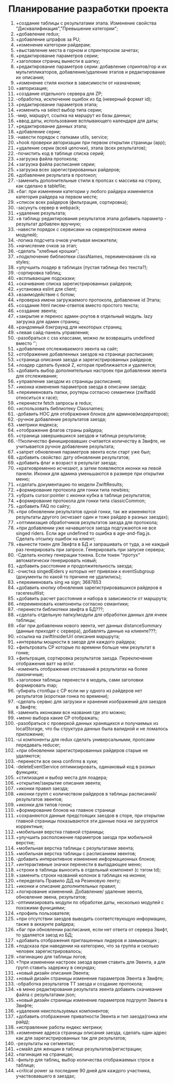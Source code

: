 # Планирование разработки проекта

1. +создание таблицы с результатами этапа. Изменение свойства "Дисквалификация","Превышение
   категории";
2. +добавление redux;
3. +добавление штрафов за PU;
4. +изменение категории райдерам;
5. +выставление места в горном и спринтерском зачетах;
6. +редактирование параметров серии;
7. +заголовки страниц вынести в шапку;
8. +редактирование параметров серии: добавление спринтов/гор и их мультипликаторов,
   добавление/удаление этапов и редактирование их описания;
9. +изменение стиля кнопки в зависимости от назначения;
10. +авторизация;
11. +создание отдельного сервера для ZP;
12. -обработка, исключение ошибок из бд (неверный формат id);
13. +редактирование параметров этапа;
14. +изменить на select выбор типа серии;
15. -мир, маршрут, ссылка на маршрут из базы данных;
16. +ввод даты, использование всплывающего календаря для даты;
17. +редактирование данных этапа;
18. +добавление серии;
19. -навести порядок с папками utils, service;
20. +hook проверки авторизации при первом открытии страницы (app);
21. +удаление серии (всей цепочки), этапа (всех результатов);
22. -почистить код в таблице списка серий;
23. +загрузка файла протокола;
24. +загрузка файла расписания серии;
25. +загрузка всех зарегистрированных райдеров;
26. +добавление результата в протокол;
27. -заменить дополнительные стили в пропсах с массива на строку, как сделано в tablefile;
28. +баг: при изменении категории у любого райдера изменяется категория райдера на первом месте;
29. +список всех райдеров (фильтрация, сортировка);
30. -засунуть сервер в webpack;
31. +удаление результата;
32. +в таблицу редактирования результатов этапа добавить параметр - результат добавлен вручную;
33. -навести порядок с сервисами на сервере(похожие имена модулей);
34. -логика подсчета очков учитывая множители;
35. +начисление очков за этап;
36. -сделать "хлебные крошки";
37. +подключение библиотеки classNames, переименование cls на styles;
38. +улучшить лоадер в таблицах (пустая таблица без текста?);
39. -сортировка таблиц;
40. +всплывающие подсказки;
41. +скачивание списка зарегистрированных райдеров;
42. +установка eslint для client;
43. +взаимодействие с ботом;
44. +проверка имени загружаемого протокола, добавление id Этапа;
45. +создание html писем-ответов вместо простого текста;
46. +создание эвента;
47. +закрытие и перенос админ-роутов в отдельный модуль. lazy загрузка для админ страниц;
48. +рандомный бэкграунд для некоторых страниц;
49. +левая сайд-панель управления;
50. -разобраться с css классами, можно ли возвращать undefined вместо '';
51. +добавление отслеживаемого эвента на сайт;
52. +отображение добавленных заездов на странице расписания;
53. +страница описания заезда и зарегистрированных райдеров;
54. +лоадер сделать буквой Z, которая приближается и удаляется;
55. +добавить выбор дополнительных настроек при добавлении эвента для отслеживания;
56. +управление заездом из страницы расписания;
57. +иконка изменения параметров заезда в описании заезда;
58. +переименовать папки, роутеры согласно семантики (zwiftadd относиться к race);
59. +перенести fetch запросы в redux;
60. +использовать библиотеку Classnames;
61. -добавить HOC для отображения блоков для админов(модераторов);
62. -ручное добавление результатов заезда;
63. +метрики яндекса;
64. +отображение флагов страны райдера;
65. +страница завершившихся заездов и таблица результатов;
66. -!!!количество финишировавших считается количеству в Звифте, не учитывается ручное
    добавление результата;
67. +запрет обновления параметров эвента если старт уже был;
68. +добавить свойство: дату обновления результатов;
69. +добавить флаг и возраст в результат заезда;
70. +кратковременно исчезают, а затем появляются иконки на левой панели. Иконки для админа
    уменьшаются в размере при открытии меню;
71. +сделать документацию по модели ZwiftResults;
72. +формирование протокола для гонки типа newbies;
73. +убрать cursor:pointer с иконки кубка в таблице результатов;
74. +формирование протокола для гонки типа classicCommon;
75. +добавить FAQ по сайту;
76. +при обновлении результатов одной гонки, так же изменяются результаты другого (исчезает один
    и тоже райдер в разных заездах);
77. +оптимизация обработчиков результатов заезда для протокола;
78. +при добавлении уже начавшегося заезда подгужаются не все singed riders. Если age undefined
    то ошибка в age-and-flag.js. Сделать отсылку ошибок на клиент;
79. +вынести токен для Звифта в БД и запрашивать от туда, а не каждый раз генерировать при
    запросе. Генерировать при запуске сервера;
80. -Сделать кнопку генерации токена. Если токен "протух" автоматически генерировать новый;
81. +добавить расстояние и продолжительность заезда;
82. -очистка singedEiders у которых нет привязки к eventSubgroup (документы по какой то причине
    не удалились);
83. +переименовать sing на sign; 3687853
84. +добавить кнопку обновления зарегистрировавшихся райдеров в raceresultlist;
85. +добавить расчет расстояния и набора в зависимости от маршрута;
86. +переименовать компоненты согласно семантики;
87. -перенести библиотеки звифта в БД???;
88. +сделать отдельную папку/модули для обработки данных для ячеек таблицы;
89. +баг при добавлении нового эвента, нет данных distanceSummary (данные приходят с сервера),
    добавлять данные на клиенте???;
90. +ссылка на zwiftInsiderUrl описания маршрута;
91. +интервалы мощности в заезде для каждого райдера;
92. +фильтровать CP которые по времени больше чем результат в гонке;
93. +фильтрация, сортировка результатов заезда. Переключение отображения ватт на вт/кг.
94. -изменить отображение отставаний в результатах на более лаконичные;
95. +заголовки таблицы перенести в модуль, сами заголовки формировать map;
96. -убирать столбцы с CP если ни у одного из райдеров нет результатов (короткая гонка по
    времени);
97. -сделать сервис для загрузки и хранения изображений для заездов в Звифте;
98. -заменить иконками все названия где это можно;
99. +меню выбора какие CP отображать;
100. -разобраться с проверкой данных хранящихся и получаемых из localStorage, что бы структура
     данных была валидной и не ломалось приложение;
101. -ui компоненты для redux сделать универсальными, пропсами передавать reducer;
102. +при обновлении зарегистрированных райдеров старые не удаляются;
103. -перенести все окна confirms в хуки;
104. -deleteEventService оптимизировать, одинаковый код в разных функциях;
105. +стилизация и выбор места для лоадера;
106. +открытие/закрытие описания эвента;
107. +иконки правил заезда;
108. +иконки групп с количеством райдеров в таблицы расписаний/результатов эвентов;
109. +иконки для типов гонок;
110. +формирование блоков на главное странице
111. +сохраняются данные предстоящих заездов в сторе, при открытии главной страницы показываются
     эти данные пока не загрузятся корректные;
112. +мобильная верстка главной страницы;
113. +улучшить расположение параметров заезда при мобильной верстке;
114. +мобильная верстка таблицы с результатами эвента;
115. +мобильная верстка таблицы с расписанием эвентов;
116. -добавить интерактивное изменение информационных блоков;
117. +интерактивные значки перенести в выпадающее меню;
118. +строки в таблицы выносить в отдельный компонент (с тэгом td);
119. +заменить строки названий колонок в таблицах на иконки;
120. +переделать Правило ДД на Резиновую ленту;
121. +иконки и описание дополнительных правил;
122. +логирование изменений. Добавление/ удаление эвента, обновление эвена, результатов;
123. -оптимизировать модули по обработке даты, несколько модулей с похожими функциями;
124. +профиль пользователя;
125. +при отсутствии заездов выводить соответствующую информацию, также в аккаунте райдера;
126. +баг при обновлении расписания, если нет ответа от сервера Звифт, то удаляется заезд из БД;
127. +добавить отображения приглашенных лидеров и замыкающих ;
128. +подсказа при наведении на категорию, что за группа и сколько человек зарегистрировалось;
129. +пагинацию для таблицы логов;
130. +?при изменении настроек заезда время ставить для Эвента, а для групп ставить задержку в
     секундах;
131. +новый дизайн описания Эвента;
132. +новый дизайн страницы изменение параметров Эвента в Звифте;
133. -обработка результатов ТТ заезда и создание протокола;
134. +в меню редактирования результата эвента добавить скачивание файла с результатами json;
135. +новый дизайн страницы изменение параметров подгрупп Эвента в Звифте;
136. +удаления неиспользуемых компонентов;
137. +добавить отображение приватности Эвента и тип заезда(гонка или райд);
138. +исправление работы яндекс метрики;
139. +изменение адреса страницы описания заезда, сделать один адрес как для зарегистрированных
     так для результатов;
140. -результаты на сегментах;
141. +смайл для женщин в таблице результатов/регистрации;
142. +пагинация на страницах;
143. -фильтр для таблиц, выбор количества отображаемых строк в таблице;
144. +critical power за последние 90 дней для каждого участника, участвовавшего в заездах;
